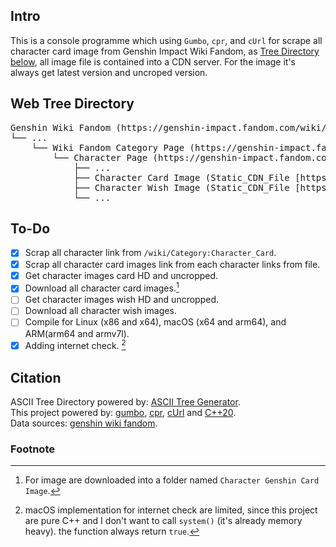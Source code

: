 ﻿## Intro

This is a console programme which using `Gumbo`, `cpr`, and `cUrl` for scrape all character card image from Genshin Impact Wiki Fandom, as [Tree Directory below](##Web-Tree-Directory), all image file is contained into a CDN server. For the image it's always get latest version and uncroped version.

## Web Tree Directory

<pre>
Genshin Wiki Fandom (https://genshin-impact.fandom.com/wiki/Genshin_Impact_Wiki)
└── ...
    └── Wiki Fandom Category Page (https://genshin-impact.fandom.com/wiki/Category:Character_Cards)
        └── Character Page (https://genshin-impact.fandom.com/wiki/*Character_Name*)
            ├── ...
            ├── Character Card Image (Static_CDN_File [https://static.wikia.nocookie.net/gensin-impact/images/8/8d/*Character_Name*/revision/latest/])
            ├── Character Wish Image (Static_CDN_File [https://static.wikia.nocookie.net/gensin-impact/images/8/8d/*Character_Name*/revision/latest/])
            └── ...
</pre>

## To-Do

- [x] Scrap all character link from `/wiki/Category:Character_Card`.
- [x] Scrap all character card images link from each character links from file.
- [x] Get character images card HD and uncropped.
- [x] Download all character card images.[^img_download]
- [ ] Get character images wish HD and uncropped.
- [ ] Download all character wish images.
- [ ] Compile for Linux (x86 and x64), macOS (x64 and arm64), and ARM(arm64 and armv7l).
- [x] Adding internet check. [^macOS_Imp]

## Citation

ASCII Tree Directory powered by: [ASCII Tree Generator](https://codepen.io/weizhenye/details/eoYvye).   
This project powered by: [gumbo](https://github.com/google/gumbo-parser), [cpr](https://github.com/libcpr/cpr), [cUrl](https://curl.se/libcurl/) and [C++20](https://isocpp.org/std/the-standard).   
Data sources: [genshin wiki fandom](https://genshin-impact.fandom.com/wiki/Genshin_Impact_Wiki).   

### Footnote
[^macOS_Imp]: macOS implementation for internet check are limited, since this project are pure C++ and I don't want to call `system()` (it's already memory heavy). the function always return `true`.   
[^img_download]: For image are downloaded into a folder named `Character Genshin Card Image`.